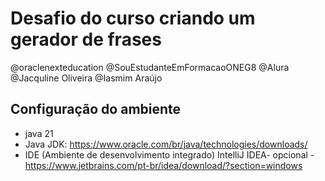 # Desafio do curso criando um gerador de frases
@oraclenexteducation 
@SouEstudanteEmFormacaoONEG8 
@Alura 
@Jacquline Oliveira 
@Iasmim Araújo
## Configuração do ambiente
* java 21
* Java JDK: https://www.oracle.com/br/java/technologies/downloads/
* IDE (Ambiente de desenvolvimento integrado) IntelliJ IDEA- opcional - https://www.jetbrains.com/pt-br/idea/download/?section=windows

